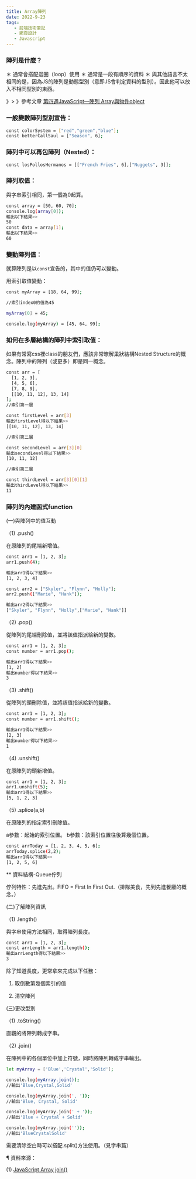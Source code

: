 ```yaml
---
title: Array陣列
date: 2022-9-23
tags: 
   - 前端技術筆記
   - 網頁設計
   - Javascript
---
```


### 陣列是什麼？

＊ 通常會搭配迴圈（loop）使用
＊ 通常是一段有順序的資料
＊ 與其他語言不太相同的是，因為JS的陣列是動態型別（意即JS會判定資料的型別）。因此他可以放入不相同型別的東西。


》> 》參考文章 [第四週JavaScript—陣列 Array與物件object](https://miahsuwork.medium.com/%E7%AC%AC%E5%9B%9B%E9%80%B1-javascript-%E9%99%A3%E5%88%97-array-%E8%88%87-%E7%89%A9%E4%BB%B6-object-25f13e3d3c92)

### 一般變數陣列型別宣告：

``` bash
const colorSystem = ["red","green","blue"];
const betterCallSaul = ["Season", 6];
```

### 陣列中可以再包陣列（Nested）：

``` bash
const losPollosHermanos = [["French Fries", 6],["Nuggets", 3]];
```

### 陣列取值：

與字串索引相同，第一個為0起算。

``` bash
const array = [50, 60, 70];
console.log(array[0]);
輸出以下結果>>
50
const data = array[1];
輸出以下結果>>
60
```

### 變動陣列值：

就算陣列是以<code>const</code>宣告的，其中的值仍可以變動。

用索引取值變動：

``` bash
const myArray = [18, 64, 99];

//索引index0的值為45

myArray[0] = 45;

console.log(myArray) = [45, 64, 99];
```

### 如何在多層結構的陣列中索引取值：

如果有常寫css裡class的朋友們，應該非常暸解巢狀結構Nested Structure的概念。陣列中的陣列（或更多）即是同一概念。

``` bash
const arr = [
  [1, 2, 3],
  [4, 5, 6],
  [7, 8, 9],
  [[10, 11, 12], 13, 14]
];
//索引第一層

const firstLevel = arr[3]
輸出firstLevel得以下結果>> 
[[10, 11, 12], 13, 14]

//索引第二層

const secondLevel = arr[3][0]
輸出secondLevel得以下結果>> 
[10, 11, 12]

//索引第三層

const thirdLevel = arr[3][0][1]
輸出thirdLevel得以下結果>> 
11
```

### 陣列的內建函式function

(一)與陣列中的值互動

（1) .push()

  在原陣列的尾端新增值。

``` bash
const arr1 = [1, 2, 3];
arr1.push(4);

輸出arr1得以下結果>> 
[1, 2, 3, 4]

const arr2 = ["Skyler", "Flynn", "Holly"];
arr2.push(["Marie", "Hank"]);

輸出arr2得以下結果>> 
["Skyler", "Flynn", "Holly",["Marie", "Hank"]]
```

（2) .pop()

  從陣列的尾端刪除值，並將該值指派給新的變數。

``` bash
const arr1 = [1, 2, 3];
const number = arr1.pop();

輸出arr1得以下結果>> 
[1, 2]
輸出number得以下結果>> 
3

```

（3) .shift()

  從陣列的頭刪除值，並將該值指派給新的變數。

``` bash
const arr1 = [1, 2, 3];
const number = arr1.shift();

輸出arr1得以下結果>> 
[2, 3]
輸出number得以下結果>> 
1
```

（4) .unshift()

  在原陣列的頭新增值。

``` bash
const arr1 = [1, 2, 3];
arr1.unshift(5);
輸出arr1得以下結果>> 
[5, 1, 2, 3]
```

（5) .splice(a,b)

  在原陣列的指定索引刪除值。

  a參數：起始的索引位置。
  b參數：該索引位置往後算幾個位置。

``` bash
const arrToday = [1, 2, 3, 4, 5, 6];
arrToday.splice(2,2);
輸出arr1得以下結果>> 
[1, 2, 5, 6]
```




** 資料結構-Queue佇列

佇列特性：先進先出。FIFO = First In First Out.（排隊美食，先到先進餐廳的概念。）



(二)了解陣列資訊

（1) .length()

與字串使用方法相同，取得陣列長度。

``` bash
const arr1 = [1, 2, 3];
const arrLength = arr1.length();
輸出arrLength得以下結果>> 
3
```

除了知道長度，更常拿來完成以下任務：

 1. 取倒數第幾個索引的值

 2. 清空陣列

(三)更改型別

（1) .toString()

直觀的將陣列轉成字串。

（2) .join()

在陣列中的各個單位中加上符號，同時將陣列轉成字串輸出。

``` bash
let myArray = ['Blue','Crystal','Solid'];

console.log(myArray.join());
//輸出'Blue,Crystal,Solid'

console.log(myArray.join(', '));
//輸出'Blue, Crystal, Solid'

console.log(myArray.join(' + '));
//輸出'Blue + Crystal + Solid'

console.log(myArray.join(''));
//輸出'BlueCrystalSolid'

```
需要清除空白時可以搭配.split()方法使用。（見字串篇）

¶ 資料來源：

 (1) [JavaScript Array join()](https://www.fooish.com/javascript/array/join.html)
